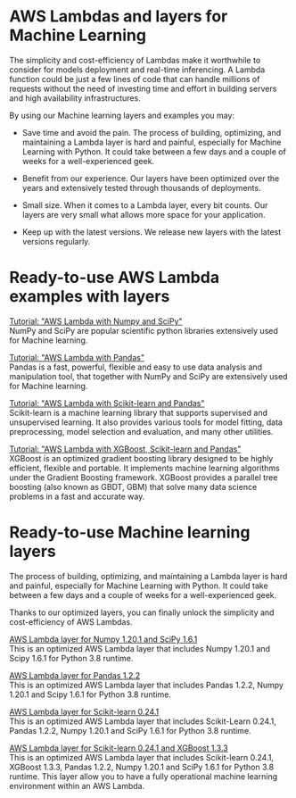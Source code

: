 # AWS Lambdas and layers for Machine Learning

The simplicity and cost-efficiency of Lambdas make it worthwhile to consider for models deployment and real-time inferencing. A Lambda function could be just a few lines of code that can handle millions of requests without the need of investing time and effort in building servers and high availability infrastructures.

By using our Machine learning layers and examples you may:

* Save time and avoid the pain. The process of building, optimizing, and maintaining a Lambda layer is hard and painful, especially for Machine Learning with Python. It could take between a few days and a couple of weeks for a well-experienced geek.

* Benefit from our experience. Our layers have been optimized over the years and extensively tested through thousands of deployments.

* Small size. When it comes to a Lambda layer, every bit counts. Our layers are very small what allows more space for your application.

* Keep up with the latest versions. We release new layers with the latest versions regularly.

# Ready-to-use AWS Lambda examples with layers

[Tutorial: "AWS Lambda with Numpy and SciPy"](https://github.com/AwsLambdas/aws-lambda-numpy)   
NumPy and SciPy are popular scientific python libraries extensively used for Machine learning.

[Tutorial: "AWS Lambda with Pandas"](https://github.com/AwsLambdas/aws-lambda-pandas)   
Pandas is a fast, powerful, flexible and easy to use data analysis and manipulation tool, that together with NumPy and SciPy are extensively used for Machine learning.

[Tutorial: "AWS Lambda with Scikit-learn and Pandas"](https://github.com/AwsLambdas/aws-lambda-scikit-learn)  
  Scikit-learn is a machine learning library that supports supervised and unsupervised learning. It also provides various tools for model fitting, data preprocessing, model selection and evaluation, and many other utilities.

[Tutorial: "AWS Lambda with XGBoost, Scikit-learn and Pandas"](https://github.com/AwsLambdas/aws-lambda-xgboost)   
XGBoost is an optimized gradient boosting library designed to be highly efficient, flexible and portable. It implements machine learning algorithms under the Gradient Boosting framework. XGBoost provides a parallel tree boosting (also known as GBDT, GBM) that solve many data science problems in a fast and accurate way.

# Ready-to-use Machine learning layers
The process of building, optimizing, and maintaining a Lambda layer is hard and painful, especially for Machine Learning with Python. It could take between a few days and a couple of weeks for a well-experienced geek.

Thanks to our optimized layers, you can finally unlock the simplicity and cost-efficiency of AWS Lambdas.

[AWS Lambda layer for Numpy 1.20.1 and SciPy 1.6.1](https://www.awslambdas.com/layers/1/aws-lambda-numpy-scipy-python38-layer/free)  
This is an optimized AWS Lambda layer that includes Numpy 1.20.1 and Scipy 1.6.1 for Python 3.8 runtime.

[AWS Lambda layer for Pandas 1.2.2](https://www.awslambdas.com/layers/2/aws-lambda-pandas-numpy-scipy-python38-layer)  
This is an optimized AWS Lambda layer that includes Pandas 1.2.2, Numpy 1.20.1 and Scipy 1.6.1 for Python 3.8 runtime.  
  
[AWS Lambda layer for Scikit-learn 0.24.1](https://www.awslambdas.com/layers/3/aws-lambda-scikit-learn-numpy-scipy-python38-layer)  
This is an optimized AWS Lambda layer that includes Scikit-Learn 0.24.1, Pandas 1.2.2, Numpy 1.20.1 and SciPy 1.6.1 for Python 3.8 runtime.
  
[AWS Lambda layer for Scikit-learn 0.24.1 and XGBoost 1.3.3](https://www.awslambdas.com/layers/4/aws-lambda-scikit-learn-xgboost-numpy-scipy-python38-layer)  
This is an optimized AWS Lambda layer that includes Scikit-learn 0.24.1, XGBoost 1.3.3, Pandas 1.2.2, Numpy 1.20.1 and SciPy 1.6.1 for Python 3.8 runtime. This layer allow you to have a fully operational machine learning environment within an AWS Lambda.
